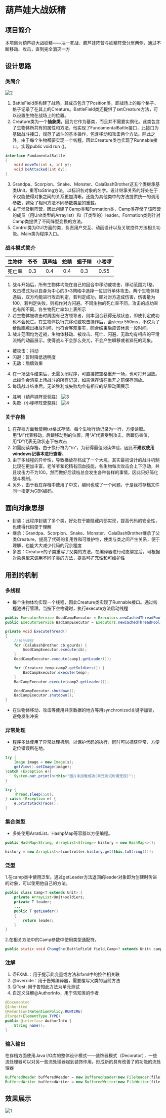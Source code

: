 # 葫芦娃大战妖精

## 项目简介
本项目为葫芦娃大战妖精——决一死战，葫芦娃阵营与妖精阵营分居两侧，通过不断移动、攻击，直到完全消灭一方

## 设计思路
### 类简介
![2](readme_picture/class.PNG)<!-- .element width="80%" height="65%" -->
1. BattleField类构建了战场，其成员包含了Position类，即战场上的每个格子，格子记录了在其上的Creature。BattleField类还提供了setCreature方法，可以设置生物在战场上的位置。
2. Creature类为一个**抽象类**，因为它作为基类，而且并不需要实例化。此类包含了生物体所共有的属性和方法，他实现了FundamentalBattle接口，此接口为基础战斗接口，规范了战斗的基本操作，包含移动和攻击两个方法。除此之外，由于每个生物都要实现一个线程，因此Creature类也实现了Runnable接口，实现public void run ()。
```java
interface FundamentalBattle
{
    void moveTo(int x, int y);
    void beAttacked(int dv);
}
```
3. Grandpa、Scorpion、Snake、Monster、CalaBashBrother这五个类继承基类Unit，重写toString方法，以标识各对象的名字。设计继承关系的好处在于不仅能使得对象之间的关系更加清晰，还能为其他类中的方法提供统一的调用参数，避免了相同方法不同参数类型的重载。
4. 由于涉及到阵营，因此创建了Camp类和Formation类，Camp类存储了该阵营的成员（用Unit类型的Arraylist）和（T类型的）leader。Formation类则针对Camp类提供了不同阵型变换的方法。
5. Control类为GUI方面的类，负责用户交互、动画设计以及关联控件方法相关功能。Main类为程序入口。

### 战斗模式简介
 |生物体|爷爷|葫芦娃|蛇精|蝎子精|小喽啰|
 |:------:|:------:|:------:|:------:|:------:|:------:|
 |死亡率|0.3|0.4|0.4|0.3|0.55|
1. 战斗开始后，所有生物体均能在自己的回合中移动或攻击，移动范围为1格，攻击模式为以自身为中心的3×3网格中选择一位进行单体攻击。两个生物体相遇后，双方均能进行攻击判定，若判定成功，即对对方造成伤害，伤害量为100，若判定失败，则视作对方闪避。不同生物的死亡率不同，攻击的成功率也有所不同。各生物死亡率如上表所示
2. 若生物体被攻击时周围有己方领导者，则本回合获得无敌状态，即使判定成功也不会死亡。在生物体执行完移动或攻击操作后，会sleep 550ms，不仅为了给动画腾出播放时间，也符合客观事实，回合结束后应该休息一段时间。
3. 战斗范围均为近战，生物体移动、被攻击、死亡、闪避、无敌均有相应的平滑流畅的动画展示，使得战斗不会那么突兀，不会产生瞬移或者猝死的现象。
 - 被攻击：抖动
 - 闪避：暂时降低透明度
 - 无敌：盾牌效果
4. 在一场战斗结束后，无需关闭程序，可直接按空格重开一场，也可打开回放。此操作会清空上场战斗的所有记录，如需保存请在重开之前保存回放。
5. 每场战斗结束后，无论胜利或失败均会有相应的结果动画展示
 - 胜利（葫芦娃阵营获胜）
![3](readme_picture/victory.gif)<!-- .element width="80%" height="65%" -->
 - 失败（小喽啰阵营获胜）
![4](readme_picture/defeat.gif)<!-- .element width="80%" height="65%" -->

### 关于存档
1. 在存档方面我使用txt格式存储，每个生物行动记录为一行，方便读取。用“M”代表移动，后跟移动到的位置，用“A”代表受到攻击，后跟伤害值，用“D”代表无敌状态下被攻击
2. 如需阅读存档，由于换行符为“\n”，为获得最佳阅读体验，因此**不建议使用windows记事本进行查看**。
3. 由于多线程的异步性，导致播放存档成了一个大坑。其实最初设计的战斗机制比现在更加丰富，老爷爷和蛇精有回血技能，各生物每次攻击会上下浮动，并且攻击力不为100，然而做好后读档总会发生各种各样的事情，因此只好简化战斗机制。
4. 另外，由于我在存档中使用了中文，编码也成了一个问题，于是我将存档文件同一指定为GBK编码。

## 面向对象思想
 - 封装：此程序封装了多个类，好处在于能隐藏内部实现，提高代码的安全性，也使得代码便于理解
 - 继承：Grandpa、Scorpion、Snake、Monster、CalaBashBrother继承了父类Creature，提高了代码的复用性和可维护性，使类与类之间产生关系，便于理解，也能大大减少代码的冗余程度
 - 多态：Creature的子类重写了父类的方法，在编译器进行动态绑定后，可根据对象类型来调用不同子类的方法，提高可扩充性和可维护性

## 用到的机制
### 多线程
- 每个生物体均实现一个线程，因此Creature类实现了Runnable接口。通过线程池进行管理。当按下空格键时，执行execute方法启动线程
```java
public ExecutorService GoodCampExecutor = Executors.newCachedThreadPool();
public ExecutorService BadCampExecutor = Executors.newCachedThreadPool();
```
```java
private void ExecuteThread()
{
    //执行线程
    for (CalabashBrother cb:gourds) {
        GoodCampExecutor.execute(cb);
    }
    GoodCampExecutor.execute(camp1.getLeader());

    for (Creature temp:camp2.getSoldiers()) {
        BadCampExecutor.execute(temp);
    }
    BadCampExecutor.execute(camp2.getLeader());

    GoodCampExecutor.shutdown();
    BadCampExecutor.shutdown();
}
```
 - 在生物体移动、攻击等使用共享数据的地方等用synchronized关键字加锁，避免发生冲突

### 异常处理
 - 程序多处使用了异常处理机制，以保护代码的执行，同时可以捕获异常，方便定位错误所在地。
```java
try {
    Image image = new Image(s);
    getView().setImage(image);
}catch (Exception e){
    System.out.println(this+"图片未加载成功(单元测试时请无视)");
}

try {
    Thread.sleep(550);
} catch (Exception e) {
    e.printStackTrace();
}
```

### 集合类型
 - 多处使用ArratList、HashpMap等容器以方便编程。
```java
public HashMap<String, ArrayList<String>> history = new HashMap<>();
```
```java
history = new ArrayList<>(controller.history.get(this.toString()));
```


### 泛型
1.在camp类中使用泛型，通过getLeader方法返回的leader对象即为创建时传进的对象，可以使用他自己的方法。
```java
public class Camp<T extends Unit> {
    private ArrayList<Unit>soldiers;
    private T leader;
    ...
    public T getLeader()
    {
        return leader;
    }
}
```
2.在相关方法中的Camp参数中使用类型通配符。
```java
public static void ChangShe(BattleField field,Camp<? extends Unit> camp, int start);
```

### 注解
1. @FXML：用于提示此变量或方法和fxml中的控件相关联
2. @override：用于告知编译器，需要覆写父类的当前方法
3. @Test: 用于告知此方法为单元测试 
4. 自定义注解@AuthorInfo，用于告知类的作者
```java
@Documented
@Inherited
@Retention(RetentionPolicy.RUNTIME)
@Target(ElementType.TYPE)
public @interface AuthorInfo {
    String name();
}
```

### 输入输出
在存档方面使用Java I/O库的整体设计模式——装饰器模式（Decorator），一些流处理器可以对另一些流处理器起到装饰作用，形成新的具有改善了的功能的流处理器
```java
BufferedReader bufferedReader = new BufferedReader(new FileReader(file));
BufferedWriter bufferedWriter = new BufferedWriter(new FileWriter(file,true));
```

## 效果展示
![1](readme_picture/victory_full.gif)<!-- .element width="80%" height="65%" -->